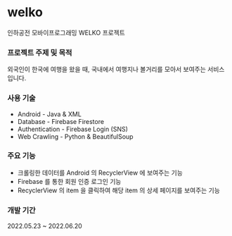 # welko
인하공전 모바이프로그래밍 WELKO 프로젝트

### 프로젝트 주제 및 목적
외국인이 한국에 여행을 왔을 때, 국내에서 여행지나 볼거리를 모아서 보여주는 서비스입니다.

### 사용 기술
- Android - Java & XML
- Database - Firebase Firestore
- Authentication - Firebase Login (SNS)
- Web Crawling - Python & BeautifulSoup

### 주요 기능
- 크롤링한 데이터를 Android 의 RecyclerView 에 보여주는 기능
- Firebase 를 통한 회원 인증 로그인 기능
- RecyclerView 의 item 을 클릭하여 해당 item 의 상세 페이지를 보여주는 기능

### 개발 기간
2022.05.23 ~ 2022.06.20
